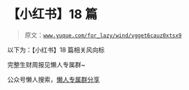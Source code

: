 # 【小红书】18 篇

> 原文：[`www.yuque.com/for_lazy/wind/vgget6cauz0xtsx9`](https://www.yuque.com/for_lazy/wind/vgget6cauz0xtsx9)

以下为：【小红书】18 篇相关风向标

完整生财周报见懒人专属群~

公众号懒人搜索，[懒人专属群分享](https://lazybook.fun/#/blog/group)
